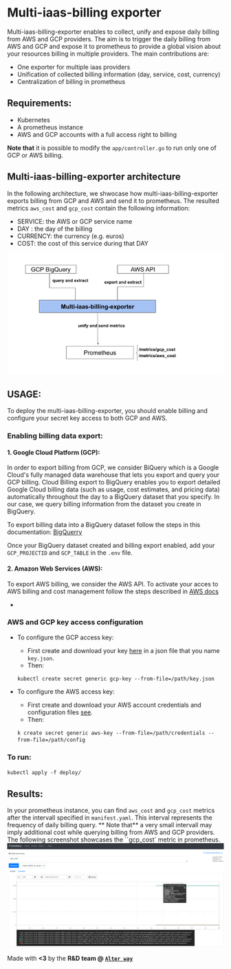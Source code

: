 # Multi-iaas-billing exporter
 
Multi-iaas-billing-exporter enables to collect, unify and expose daily billing from AWS and GCP providers. The aim is to trigger the daily billing from AWS and GCP and expose it to prometheus to provide a global vision about your resources billing in multiple providers. The main contributions are:

- One exporter for multiple iaas providers
- Unification of collected billing information (day, service, cost, currency)
- Centralization of billing in prometheus

## Requirements:

- Kubernetes 
- A prometheus instance
- AWS and GCP accounts with a full access right to billing 

**Note that** it is possible to modify the `app/controller.go` to run only one of GCP or AWS billing.


## Multi-iaas-billing-exporter architecture

In the following architecture, we shwocase how multi-iaas-billing-exporter exports billing from GCP and AWS and send it to prometheus. The resulted metrics `aws_cost` and `gcp_cost` contain the following information:

- SERVICE: the AWS or GCP service name
- DAY : the day of the billing
- CURRENCY: the currency (e.g. euros)
- COST: the cost of this service during that DAY

![prom](/img/multi-iaas.png)

## USAGE:

To deploy the multi-iaas-billing-exporter, you should enable billing and configure your secret key access to both GCP and AWS.

### Enabling billing data export:
#### 1. Google Cloud Platform (GCP): 

In order to export billing from GCP, we consider BiQuery which is a Google Cloud's fully managed data warehouse that lets you export and query your GCP billing. Cloud Billing export to BigQuery enables you to export detailed Google Cloud billing data (such as usage, cost estimates, and pricing data) automatically throughout the day to a BigQuery dataset that you specify. In our case, we query billing information from the dataset you create in BigQuery. 

To export billing data into a BigQuery dataset follow the steps in this documentation: [BigQuerry](https://cloud.google.com/billing/docs/how-to/export-data-bigquery) 

Once your BigQuery dataset created and billing export enabled, add your `GCP_PROJECTID` and `GCP_TABLE` in the `.env` file.

#### 2. Amazon Web Services (AWS): 

To export AWS billing, we consider the AWS API. To activate your acces to AWS billing and cost management follow the steps described 
in [AWS docs](https://docs.aws.amazon.com/awsaccountbilling/latest/aboutv2/control-access-billing.html)

- 
### AWS and GCP key access configuration 

- To configure the GCP access key:
    - First create and download your key [here](https://cloud.google.com/docs/authentication/getting-started) in a json file that you name `key.json`.
    - Then:

    ```
    kubectl create secret generic gcp-key --from-file=/path/key.json
    ```

- To configure the AWS access key:
    - First create and download your AWS account credentials and configuration files [see](https://docs.aws.amazon.com/cli/latest/userguide/cli-configure-files.html).
    - Then:
    ```
    k create secret generic aws-key --from-file=/path/credentials --from-file=/path/config
    ```


### To run: 

`kubectl apply -f deploy/`

## Results:

In your prometheus instance, you can find `aws_cost` and `gcp_cost` metrics after the intervall specified in `manifest.yaml`. This interval represents the frequency of daily billing query.  ** Note that** a very small intervall may imply additional cost while querying billing from AWS and GCP providers. 
The following screenshot showcases the ``gcp_cost` metric in prometheus.
![prom](/img/result.png)


Made with **<3** by the **R&D team @ [`Alter way`](https://www.alterway.fr/)**

